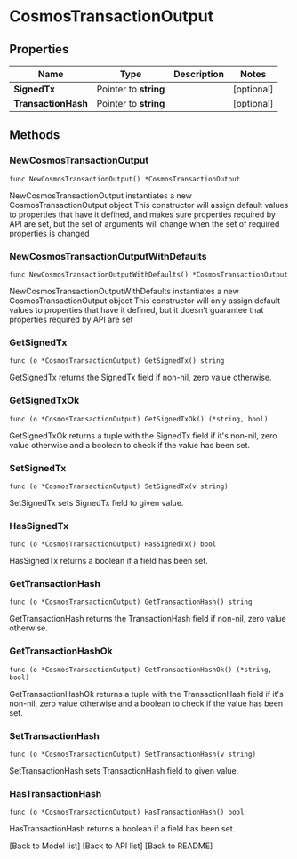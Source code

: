 # CosmosTransactionOutput

## Properties

| Name                | Type                  | Description | Notes       |
| ------------------- | --------------------- | ----------- | ----------- |
| **SignedTx**        | Pointer to **string** |             | \[optional] |
| **TransactionHash** | Pointer to **string** |             | \[optional] |

## Methods

### NewCosmosTransactionOutput

`func NewCosmosTransactionOutput() *CosmosTransactionOutput`

NewCosmosTransactionOutput instantiates a new CosmosTransactionOutput object This constructor will assign default values to properties that have it defined, and makes sure properties required by API are set, but the set of arguments will change when the set of required properties is changed

### NewCosmosTransactionOutputWithDefaults

`func NewCosmosTransactionOutputWithDefaults() *CosmosTransactionOutput`

NewCosmosTransactionOutputWithDefaults instantiates a new CosmosTransactionOutput object This constructor will only assign default values to properties that have it defined, but it doesn't guarantee that properties required by API are set

### GetSignedTx

`func (o *CosmosTransactionOutput) GetSignedTx() string`

GetSignedTx returns the SignedTx field if non-nil, zero value otherwise.

### GetSignedTxOk

`func (o *CosmosTransactionOutput) GetSignedTxOk() (*string, bool)`

GetSignedTxOk returns a tuple with the SignedTx field if it's non-nil, zero value otherwise and a boolean to check if the value has been set.

### SetSignedTx

`func (o *CosmosTransactionOutput) SetSignedTx(v string)`

SetSignedTx sets SignedTx field to given value.

### HasSignedTx

`func (o *CosmosTransactionOutput) HasSignedTx() bool`

HasSignedTx returns a boolean if a field has been set.

### GetTransactionHash

`func (o *CosmosTransactionOutput) GetTransactionHash() string`

GetTransactionHash returns the TransactionHash field if non-nil, zero value otherwise.

### GetTransactionHashOk

`func (o *CosmosTransactionOutput) GetTransactionHashOk() (*string, bool)`

GetTransactionHashOk returns a tuple with the TransactionHash field if it's non-nil, zero value otherwise and a boolean to check if the value has been set.

### SetTransactionHash

`func (o *CosmosTransactionOutput) SetTransactionHash(v string)`

SetTransactionHash sets TransactionHash field to given value.

### HasTransactionHash

`func (o *CosmosTransactionOutput) HasTransactionHash() bool`

HasTransactionHash returns a boolean if a field has been set.

\[Back to Model list] \[Back to API list] \[Back to README]
